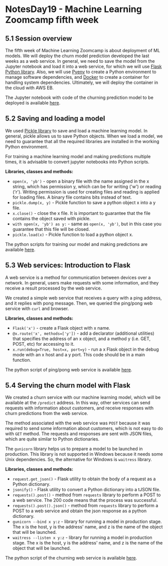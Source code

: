 # NotesDay19 - Machine Learning Zoomcamp fifth week

## 5.1 Session overview

The fifth week of Machine Learning Zoomcamp is about
deployment of ML models. We will deploy the churn model prediction developed the last weeks as a web service. In general, we need to save the model from the Jupyter notebook and load it into a web service, for which we will use [Flask Python library](https://flask.palletsprojects.com/en/2.0.x/). Also, we will use [Pyenv](https://github.com/pyenv/pyenv) to create a Python environment to manage software dependencies, and [Docker](https://www.docker.com/products/docker-desktop) to create a container for handling system dependencies. Ultimately, we will deploy the container in the cloud with AWS EB.

The Jupyter notebook with code of the churning prediction model to be deployed is available [here](https://github.com/alexeygrigorev/mlbookcamp-code/blob/master/chapter-05-deployment/05-deploy.ipynb).

## 5.2 Saving and loading a model

We used [Pickle library](https://docs.python.org/3/library/pickle.html) to save and load a machine learning model. In general, pickle allows us to save Python objects. When we load a model, we need to guarantee that all the required libraries are installed in the working Python environment.

For training a machine learning model and making predictions multiple times, it is advisable to convert jupyter notebooks into Python scripts.

**Libraries, classes and methods:**

* `open(x, 'yb')` - open a binary file with the name assigned in the x string, which has permission y, which can be for writing ('w') or reading ('r'). Writing permission is used for creating files and reading is applied for loading files. A binary file contains bits instead of text.
* `pickle.dump(x, y)` - Pickle function to save a python object x into a y file.
* `x.close()` - close the x file. It is important to guarantee that the file contains the object saved with pickle.
* `with open(x, 'yb') as y:` - same as `open(x, 'yb')`, but in this case you guarantee that this file will be closed.
* `pickle.load(x)` - Pickle function to load a python object x.

The python scripts for training our model and making predictions are available [here](https://github.com/alexeygrigorev/mlbookcamp-code/tree/master/course-zoomcamp/05-deployment/code).

## 5.3 Web services: Introduction to Flask

A web service is a method for communication between devices over a network. In general, users make requests with some information, and they receive a result processed by the web service.

We created a simple web service that receives a query with a ping address, and it replies with pong message. Then, we queried the ping/pong web service with `curl` and browser.

**Libraries, classes and methods:**

* `Flask('x')` - create a Flask object with x name.
* `@x.route('x', methods=['y'])` - add a declarator (additional utilities) that specifies the address of an x object, and a method y (i.e. GET, POST, etc) for accessing to it.
* `x.run(debug=True, host=x, port=y)` - run a x Flask object in the debug mode with an x host and a y port. This code should be in a main function.

The python script of ping/pong web service is available [here](https://github.com/alexeygrigorev/mlbookcamp-code/tree/master/course-zoomcamp/05-deployment/code).

## 5.4 Serving the churn model with Flask

We created a churn service with our machine learning model, which will be available at the `/predict` address. In this way, other services can send requests with information about customers, and receive responses with churn predictions from the web service.

The method associated with the web service was `POST` because it was required to send some information about customers, which is not easy to do with `GET` method. The requests and responses are sent with JSON files, which are quite similar to Python dictionaries.

The `gunicorn` library helps us to prepare a model to be launched in production. This library is not supported in Windows because it needs some Unix dependencies. So, the alternative for Windows is `waitress` library.

**Libraries, classes and methods:**

* `request.get_json()` - Flask utility to obtain the body of a request as a Python dictionary.
* `jsonify()` - Flask utility to convert a Python dictionary into a tJSON file.
* `requests().post()` - method from `requests` library to perform a POST to a web service. The 200 code means that the process was successful.
* `requests().post().json()` - method from `requests` library to perform a POST to a web service and obtain the json response as a python dictionary.
* `gunicorn --bind x y:z` - library for running a model in production stage. The x is the host, y is the address' name, and z is the name of the object that will be launched.
* `waitress --listen x y:z` - library for running a model in production stage. The x is the host, y is the address' name, and z is the name of the object that will be launched.

The python script of the churning web service is available [here](https://github.com/alexeygrigorev/mlbookcamp-code/tree/master/course-zoomcamp/05-deployment/code).
